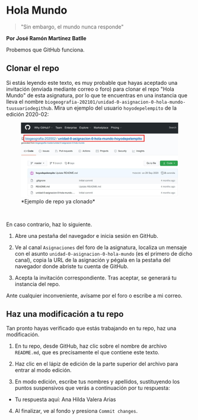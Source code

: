 # Hola Mundo

> "Sin embargo, el mundo nunca responde"

**Por José Ramón Martínez Batlle**

Probemos que GitHub funciona.

## Clonar el repo

Si estás leyendo este texto, es muy probable que hayas aceptado una invitación (enviada mediante correo o foro) para clonar el repo "Hola Mundo" de esta asignatura, por lo que te encuentras en una instancia que lleva el nombre `biogeografia-202101/unidad-0-asignacion-0-hola-mundo-tuusuariodegithub`. Mira un ejemplo del usuario `hoyodepelempito` de la edición 2020-02:

<figure>
    <img src="ejemplo_repo_clonado.jpg" width="600"/>
    <figcaption>*Ejemplo de repo ya clonado*</figcaption>
</figure>

<br>

En caso contrario, haz lo siguiente. 

1. Abre una pestaña del navegador e inicia sesión en GitHub.

2. Ve al canal `Asignaciones` del foro de la asignatura, localiza un mensaje con el asunto `unidad-0-asignacion-0-hola-mundo` (es el primero de dicho canal), copia la URL de la asignación y pégala en la pestaña del navegador donde abriste tu cuenta de GitHub.

3. Acepta la invitación correspondiente. Tras aceptar, se generará tu instancia del repo.

Ante cualquier inconveniente, avísame por el foro o escribe a mi correo.

## Haz una modificación a tu repo

Tan pronto hayas verificado que estás trabajando en tu repo, haz una modificación.

1. En tu repo, desde GitHub, haz clic sobre el nombre de archivo `README.md`, que es precisamente el que contiene este texto.

2. Haz clic en el lápiz de edición de la parte superior del archivo para entrar al modo edición.

3. En modo edición, escribe tus nombres y apellidos, sustituyendo los puntos suspensivos que verás a continuación por tu respuesta:

  * Tu respuesta aquí: Ana Hilda Valera Arias
  
4. Al finalizar, ve al fondo y presiona `Commit changes`.
